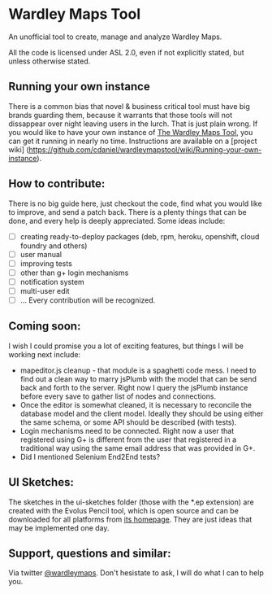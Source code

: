 Wardley Maps Tool
===============

An unofficial tool to create, manage and analyze Wardley Maps.

All the code is licensed under ASL 2.0, even if not explicitly stated, but unless otherwise stated.

Running your own instance
-------------------------
There is a common bias that novel & business critical tool must have big brands guarding them, because it warrants that those tools will not dissappear over night leaving users in the lurch. That is just plain wrong. If you would like to have your own instance of [The Wardley Maps Tool](http://wardleymaps.com/the-tool1.html), you can get it running in nearly no time. Instructions are available on a [project wiki] (https://github.com/cdaniel/wardleymapstool/wiki/Running-your-own-instance). 

How to contribute:
------------------
There is no big guide here, just checkout the code, find what you would like to improve, and send a patch back.
There is a plenty things that can be done, and every help is deeply appreciated. Some ideas include:
- [ ] creating ready-to-deploy packages (deb, rpm, heroku, openshift, cloud foundry and others)
- [ ] user manual
- [ ] improving tests
- [ ] other than g+ login mechanisms
- [ ] notification system
- [ ] multi-user edit
- [ ] ...
Every contribution will be recognized.

Coming soon:
------------
I wish I could promise you a lot of exciting features, but things I will be working next include:
- mapeditor.js cleanup - that module is a spaghetti code mess. I need to find out a clean way to marry jsPlumb with the model that can be send back and forth to the server. Right now I query the jsPlumb instance before every save to gather list of nodes and connections.
-  Once the editor is somewhat cleaned, it is necessary to reconcile the database model and the client model. Ideally they should be using either the same schema, or some API should be described (with tests).
- Login mechanisms need to be connected. Right now a user that registered using G+ is different from the user that registered in a traditional way using the same email address that was provided in G+.
- Did I mentioned Selenium End2End tests?

UI Sketches:
-----------------
The sketches in the ui-sketches folder (those with the *.ep extension) are created with the Evolus Pencil tool, 
which is open source and can be downloaded for all platforms from [its homepage](http://pencil.evolus.vn/). They are just ideas that may be implemented one day.

Support, questions and similar:
-----------------
Via twitter [@wardleymaps](https://twitter.com/wardleymaps). Don't hesistate to ask, I will do what I can to help you.
